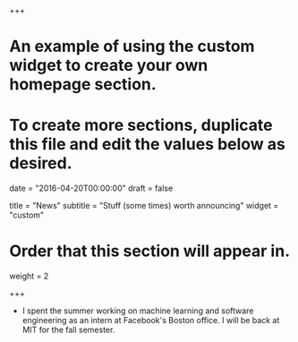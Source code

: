 +++
# An example of using the custom widget to create your own homepage section.
# To create more sections, duplicate this file and edit the values below as desired.

date = "2016-04-20T00:00:00"
draft = false

title = "News"
subtitle = "Stuff (some times) worth announcing"
widget = "custom"

# Order that this section will appear in.
weight = 2


+++

- I spent the summer working on machine learning and software engineering as an intern at Facebook's Boston office. I will be back at MIT for the fall semester.
